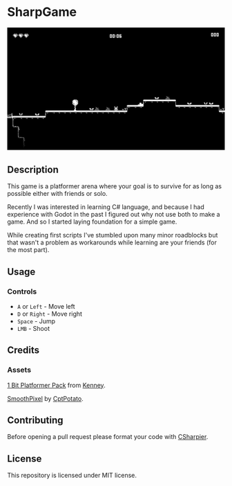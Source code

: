 # SharpGame


![Gameplay Screenshot](/screenshot.png?raw=true "SharpGame")


## Description


This game is a platformer arena where your goal is to survive for as long as possible either with friends or solo.

Recently I was interested in learning C# language, and because I had experience with Godot in the past I figured out why not use both to make a game. And so I started laying foundation for a simple game.

While creating first scripts I've stumbled upon many minor roadblocks but that wasn't a problem as workarounds while learning are your friends (for the most part).


## Usage


### Controls


- `A` or `Left` - Move left
- `D` or `Right` - Move right
- `Space` - Jump
- `LMB` - Shoot


## Credits


### Assets


[1 Bit Platformer Pack](https://kenney.nl/assets/1-bit-platformer-pack) from [Kenney](https://kenney.nl/).


[SmoothPixel](https://github.com/CptPotato/GodotThings/tree/master/SmoothPixelFiltering) by [CptPotato](https://github.com/CptPotato).


## Contributing


Before opening a pull request please format your code with [CSharpier](https://csharpier.com/).


## License


This repository is licensed under MIT license.
  
